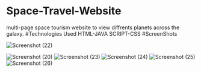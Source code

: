 # Space-Travel-Website
multi-page space tourism website to view diffrents planets across the galaxy.
#Technologies Used
HTML-JAVA SCRIPT-CSS
#ScreenShots

![Screenshot (22)](https://github.com/Moutasem-Ahmed-Salah/Space-Travel-Website/assets/125928209/7a9c240b-5228-4fbb-82ba-0ce8f1e088ea)

![Screenshot (20)](https://github.com/Moutasem-Ahmed-Salah/Space-Travel-Website/assets/125928209/822232b5-45a3-4a9b-abdf-04c259de6e9a)
![Screenshot (23)](https://github.com/Moutasem-Ahmed-Salah/Space-Travel-Website/assets/125928209/30bc4392-6070-4c18-a200-772f0dd1ce9d)
![Screenshot (24)](https://github.com/Moutasem-Ahmed-Salah/Space-Travel-Website/assets/125928209/43f358d6-e38e-4e15-af7e-be1ad5661c02)
![Screenshot (25)](https://github.com/Moutasem-Ahmed-Salah/Space-Travel-Website/assets/125928209/69144d8e-86ee-4905-b55f-66a3dea93758)
![Screenshot (26)](https://github.com/Moutasem-Ahmed-Salah/Space-Travel-Website/assets/125928209/49f7a1d1-396d-4567-ac7f-7e29a7c96918)
